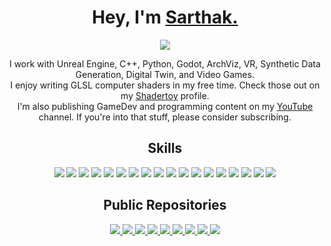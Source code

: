 <h1 align="center">Hey, I'm <a href="https://www.munucrafts.com/" target="_blank">Sarthak.</a></h1>

<p align="center">
  <img src="https://img.shields.io/badge/Software%20Engineer%20%7C%20Unreal%20Engine%20Developer-5E60CE?style=flat" />
</p>


<p align="center">
  I work with Unreal Engine, C++, Python, Godot, ArchViz, VR, Synthetic Data Generation, Digital Twin, and Video Games.
  <br/>
  I enjoy writing GLSL computer shaders in my free time. Check those out on my <a href="https://www.shadertoy.com/user/Munucrafts/sort=newest">Shadertoy</a> profile.
  <br/>
  I'm also publishing GameDev and programming content on my <a href="https://www.youtube.com/@munucrafts">YouTube</a> channel. If you're into that stuff, please consider subscribing.
</p>

<h2 align="center">Skills</h2>

<p align="center">
  <img src="https://img.shields.io/badge/Game%20Programming-3498DB?style=for-the-badge&logoColor=white" />
  <img src="https://img.shields.io/badge/Graphics%20Programming-9B59B6?style=for-the-badge&logoColor=white" />
  <img src="https://img.shields.io/badge/Shader%20Programming-8E44AD?style=for-the-badge&logoColor=white" />
  <img src="https://img.shields.io/badge/Unreal%20Engine-16A085?style=for-the-badge&logo=unreal-engine&logoColor=white" />
  <img src="https://img.shields.io/badge/C++-F39C12?style=for-the-badge&logo=cplusplus&logoColor=white" />
  <img src="https://img.shields.io/badge/Unreal%20Blueprints-2980B9?style=for-the-badge&logo=unreal-engine&logoColor=white" />
  <img src="https://img.shields.io/badge/OpenGL-1ABC9C?style=for-the-badge&logo=opengl&logoColor=white" />
  <img src="https://img.shields.io/badge/GLSL-27AE60?style=for-the-badge&logo=opengl&logoColor=white" />
  <img src="https://img.shields.io/badge/Python-9B59B6?style=for-the-badge&logo=python&logoColor=white" />
  <img src="https://img.shields.io/badge/PyGame-16A085?style=for-the-badge&logo=python&logoColor=white" />
  <img src="https://img.shields.io/badge/Godot-00B16A?style=for-the-badge&logo=godot-engine&logoColor=white" />
  <img src="https://img.shields.io/badge/Blender-F39C12?style=for-the-badge&logo=blender&logoColor=white" />
  <img src="https://img.shields.io/badge/Virtual%20Reality-8E44AD?style=for-the-badge&logo=oculus&logoColor=white" />
  <img src="https://img.shields.io/badge/ArchViz-E74C3C?style=for-the-badge&logo=autodesk&logoColor=white" />
  <img src="https://img.shields.io/badge/Digital%20Twin-2ECC71?style=for-the-badge&logo=digitalocean&logoColor=white" />
  <img src="https://img.shields.io/badge/GitHub-181717?style=for-the-badge&logo=github&logoColor=white" />
  <img src="https://img.shields.io/badge/Canva-FF5C8D?style=for-the-badge&logo=canva&logoColor=white" />
  <img src="https://img.shields.io/badge/CapCut-1A75FF?style=for-the-badge&logo=ByteDance&logoColor=white" />
</p>

<h2 align="center">Public Repositories</h2>

<p align="center">
  <a href="https://github.com/munucrafts/Shade-X">
    <img src="https://github-readme-stats.vercel.app/api/pin/?username=munucrafts&repo=Shade-X&theme=dark&border_color=5E60CE" />
  </a>
    <a href="https://github.com/munucrafts/Rayzer">
    <img src="https://github-readme-stats.vercel.app/api/pin/?username=munucrafts&repo=Rayzer&theme=dark&border_color=5E60CE" />
  </a>
  <a href="https://github.com/munucrafts/UE-ArchViz-Multiplayer">
    <img src="https://github-readme-stats.vercel.app/api/pin/?username=munucrafts&repo=UE-ArchViz-Multiplayer&theme=dark&border_color=5E60CE" />
  </a>
  <a href="https://github.com/munucrafts/CPP-UE-GetThumbnails">
    <img src="https://github-readme-stats.vercel.app/api/pin/?username=munucrafts&repo=CPP-UE-GetThumbnails&theme=dark&border_color=5E60CE" />
  </a>
  <a href="https://github.com/munucrafts/CPP-UE-Hoverboard">
    <img src="https://github-readme-stats.vercel.app/api/pin/?username=munucrafts&repo=CPP-UE-Hoverboard&theme=dark&border_color=5E60CE" />
  </a>
  <a href="https://github.com/munucrafts/UE-Pack-Zip-S3upload">
    <img src="https://github-readme-stats.vercel.app/api/pin/?username=munucrafts&repo=UE-Pack-Zip-S3upload&theme=dark&border_color=5E60CE" />
  </a>
  <a href="https://github.com/munucrafts/GD-Pixelo-PixelArtMaker">
    <img src="https://github-readme-stats.vercel.app/api/pin/?username=munucrafts&repo=GD-Pixelo-PixelArtMaker&theme=dark&border_color=5E60CE" />
  </a>
  <a href="https://github.com/munucrafts/PY-DesktopPet-Ducky">
    <img src="https://github-readme-stats.vercel.app/api/pin/?username=munucrafts&repo=PY-DesktopPet-Ducky&theme=dark&border_color=5E60CE" />
  </a>
  <a href="https://github.com/munucrafts/PY-DynamicParticleSystem">
    <img src="https://github-readme-stats.vercel.app/api/pin/?username=munucrafts&repo=PY-DynamicParticleSystem&theme=dark&border_color=5E60CE" />
  </a>
</p>
